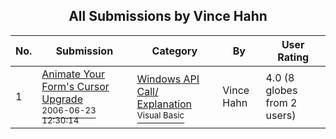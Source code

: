 ﻿<div align="center">

## All Submissions by Vince Hahn

</div>

No.  | Submission | Category | By   | User Rating
---- | ---------- | -------- | ---- | -----------
1 | [Animate Your Form's Cursor Upgrade<br /><sup>2006-06-23 12:30:14</sup>](https://github.com/Planet-Source-Code/vince-hahn-animate-your-form-s-cursor-upgrade__1-65751) | [Windows API Call/ Explanation<br /><sup>Visual Basic</sup>](../ByCategory/windows-api-call-explanation__1-39.md) | Vince Hahn | 4.0 (8 globes from 2 users)
